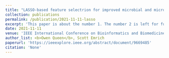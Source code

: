 ```yaml
---
title: "LASSO-based feature selectrion for improved microbial and microbiome classification"
collection: publications
permalink: /publication/2021-11-11-lasso
excerpt: 'This paper is about the number 1. The number 2 is left for future work.'
date: 2021-11-11
venue: 'IEEE International Conference on Bioinformatics and Biomedicine (BIBM), Workshop on Machine Learning and Artificial Intelligence in Bioinformatics and Medical Informatics'
author_list: <b>Owen Queen</b>, Scott Emrich
paperurl: 'https://ieeexplore.ieee.org/abstract/document/9669485'
citation: 'None'
---
```

